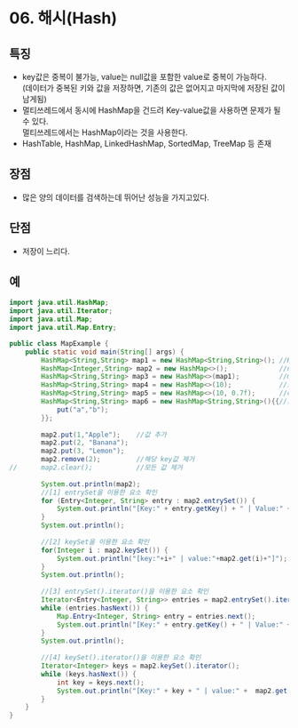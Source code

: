 # 06. 해시(Hash)

## 특징
- key값은 중복이 불가능, value는 null값을 포함한 value로 중복이 가능하다.     
  (데이터가 중복된 키와 값을 저장하면, 기존의 값은 없어지고 마지막에 저장된 값이 남게됨)   
- 멀티쓰레드에서 동시에 HashMap을 건드려 Key-value값을 사용하면 문제가 될 수 있다.      
  멀티쓰레드에서는 HashMap이라는 것을 사용한다.   
- HashTable, HashMap, LinkedHashMap, SortedMap, TreeMap 등 존재     

## 장점
- 많은 양의 데이터를 검색하는데 뛰어난 성능을 가지고있다.   

## 단점
- 저장이 느리다.   

## 예
```java
import java.util.HashMap;
import java.util.Iterator;
import java.util.Map;
import java.util.Map.Entry;

public class MapExample {
	public static void main(String[] args) {
		HashMap<String,String> map1 = new HashMap<String,String>();	//HashMap생성
		HashMap<Integer,String> map2 = new HashMap<>();				//new에서 타입 파라미터 생략가능
		HashMap<String,String> map3 = new HashMap<>(map1);			//map1의 모든 값을 가진 HashMap생성
		HashMap<String,String> map4 = new HashMap<>(10);			//초기 용량(capacity)지정
		HashMap<String,String> map5 = new HashMap<>(10, 0.7f);		//capacity,load factor지정
		HashMap<String,String> map6 = new HashMap<String,String>(){{//초기값 지정
		    put("a","b");
		}};
		
		map2.put(1,"Apple");	//값 추가
		map2.put(2, "Banana");
		map2.put(3, "Lemon");
		map2.remove(2); 		//해당 key값 제거
//		map2.clear(); 			//모든 값 제거
		
		System.out.println(map2);
		//[1] entrySet을 이용한 요소 확인
		for (Entry<Integer, String> entry : map2.entrySet()) {
		    System.out.println("[Key:" + entry.getKey() + " | Value:" + entry.getValue()+"]");
		}
		System.out.println();
		
		//[2] keySet을 이용한 요소 확인
		for(Integer i : map2.keySet()) {
			System.out.println("[key:"+i+" | value:"+map2.get(i)+"]");
		}
		System.out.println();
		
		//[3] entrySet().iterator()을 이용한 요소 확인
		Iterator<Entry<Integer, String>> entries = map2.entrySet().iterator();
		while (entries.hasNext()) {
		    Map.Entry<Integer, String> entry = entries.next();
		    System.out.println("[Key:" + entry.getKey() + " | Value:" +  entry.getValue()+"]");
		}
		System.out.println();
		
		//[4] keySet().iterator()을 이용한 요소 확인
		Iterator<Integer> keys = map2.keySet().iterator();
		while (keys.hasNext()) {
		    int key = keys.next();
		    System.out.println("[Key:" + key + " | value:" +  map2.get(key)+"]");
		}
	}
}
```
